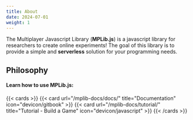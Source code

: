 ```yaml
---
title: About
date: 2024-07-01
weight: 1
---
```

<!--
    Add information about MPLib.js below.

    You can add html elements or use markdown formatting.
    
    NOTE:
        Be sure to use h2 tags or ## (markdown). The page title is in h1 tag.
-->
The Multiplayer Javascript Library (**MPLib.js**) is a javascript library for researchers to create
online experiments! The goal of this library is to provide a simple and **serverless** solution for
your programming needs.

## Philosophy
<!-- Add information about the philosophy behind developing the library -->

<!--
    Links to other pages on the site:
        - Documentation
        - Tutorial
-->
#### Learn how to use MPLib.js:

{{< cards >}}
  {{< card url="/mplib-docs/docs/" title="Documentation" icon="devicon/gitbook" >}}
  {{< card url="/mplib-docs/tutorial/" title="Tutorial - Build a Game" icon="devicon/javascript" >}}
{{< /cards >}}
